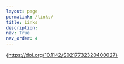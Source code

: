 ```yaml
---
layout: page
permalink: /links/
title: Links
description:
nav: True
nav_order: 4
---
```


{https://doi.org/10.1142/S0217732320400027}
